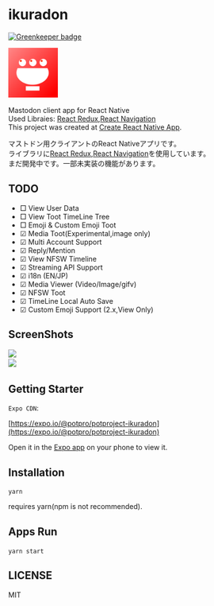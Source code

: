 
# ikuradon

[![Greenkeeper badge](https://badges.greenkeeper.io/potproject/ikuradon.svg)](https://greenkeeper.io/)

<img width="100" heigth="100" src="https://github.com/potproject/ikuradon/blob/master/assets/image/icon250.png?raw=true">
   
Mastodon client app for React Native  
Used Libraies: [React Redux](https://github.com/reactjs/react-redux),[React Navigation](https://github.com/react-community/react-navigation)  
This project was created at [Create React Native App](https://github.com/react-community/create-react-native-app).  

マストドン用クライアントのReact Nativeアプリです。  
ライブラリに[React Redux](https://github.com/reactjs/react-redux),[React Navigation](https://github.com/react-community/react-navigation)を使用しています。  
まだ開発中です。一部未実装の機能があります。

## TODO
* □ View User Data
* □ View Toot TimeLine Tree
* □ Emoji & Custom Emoji Toot
* ☑ Media Toot(Experimental,image only)
* ☑ Multi Account Support
* ☑ Reply/Mention
* ☑ View NFSW Timeline
* ☑ Streaming API Support
* ☑ i18n (EN/JP)
* ☑ Media Viewer (Video/Image/gifv)
* ☑ NFSW Toot
* ☑ TimeLine Local Auto Save
* ☑ Custom Emoji Support (2.x,View Only)

## ScreenShots
<div>
  <div style="float: left;">
    <img width="270" heigth="480" src="https://github.com/potproject/ikuradon/blob/master/screenshots/android_preview.png?raw=true">
  </div>
  <div style="clear: both;">
    <img width="270" heigth="480" src="https://github.com/potproject/ikuradon/blob/master/screenshots/ios_preview.png?raw=true">
  </div>
</div>

## Getting Starter
`Expo CDN`:

[https://expo.io/@potpro/potproject-ikuradon](https://expo.io/@potpro/potproject-ikuradon)

Open it in the [Expo app](https://expo.io) on your phone to view it.

## Installation
```
yarn
```
requires yarn(npm is not recommended).

## Apps Run
`yarn start`

## LICENSE

MIT
